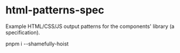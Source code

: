 # html-patterns-spec
Example HTML/CSS/JS output patterns for the components' library (a specification).

pnpm i --shamefully-hoist
